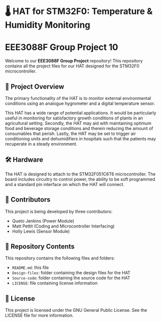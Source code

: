 # 🌡️ HAT for STM32F0: Temperature & Humidity Monitoring

# EEE3088F Group Project 10

Welcome to our **EEE3088F Group Project** repository! This repository contains all the project files for our HAT designed for the STM32F0 microcontroller. 

## 🚀 Project Overview

The primary functionality of the HAT is to monitor external environmental conditions using an analogue hygrometer and a digital temperature sensor. 

This HAT has a wide range of potential applications. It would be particularly useful in monitoring for satisfactory growth conditions of plants in an agricultural setting. Secondly, the HAT may aid with maintaining optimum food and beverage storage conditions and therein reducing the amount of consumables that perish. Lastly, the HAT may be set to trigger air conditioning units and dehumidifiers in hospitals such that the patients may recuperate in a steady environment. 

## 🛠️ Hardware

The HAT is designed to attach to the STM32F051C6T6 microcontroller. The board includes circuitry to control power, the ability to be soft programmed and a standard pin interface on which the HAT will connect. 

## 🤝 Contributors

This project is being developed by three contributors:

- Queto Jenkins (Power Module)
- Matt Pettit (Coding and Microcontroller Interfacing)
- Holly Lewis (Sensor Module)


## 📁 Repository Contents

This repository contains the following files and folders:

- `README.md`: this file
- `Design-files`: folder containing the design files for the HAT
- `Source-code`: folder containing the source code for the HAT
- `LICENSE`: file containing license information

## 📝 License

This project is licensed under the GNU General Public License. See the LICENSE file for more information.
